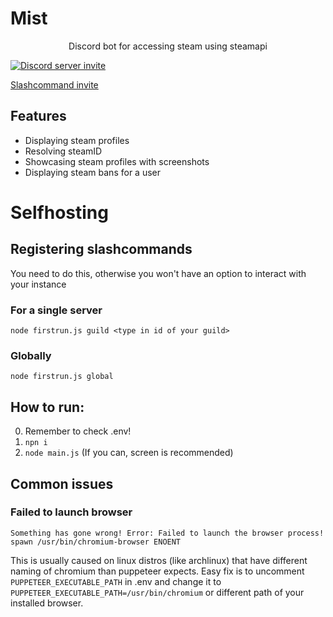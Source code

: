 # Mist

<p align="center"> Discord bot for accessing steam using steamapi</p>

[![Discord server invite](https://img.shields.io/discord/828964319764283412?style=for-the-badge)](https://discord.gg/MZhzgdbgsc)

[Slashcommand invite](https://discord.com/oauth2/authorize?client_id=826724857936609291&scope=applications.commands)

## Features
- Displaying steam profiles
- Resolving steamID
- Showcasing steam profiles with screenshots
- Displaying steam bans for a user

# Selfhosting

## Registering slashcommands
You need to do this, otherwise you won't have an option to interact with your instance

### For a single server
`node firstrun.js guild <type in id of your guild>`

### Globally 
`node firstrun.js global`

## How to run:
0. Remember to check .env!
1. `npn i`
2. `node main.js` (If you can, screen is recommended) 

## Common issues

### Failed to launch browser
`Something has gone wrong! Error: Failed to launch the browser process! spawn /usr/bin/chromium-browser ENOENT`

This is usually caused on linux distros (like archlinux) that have different naming of chromium than puppeteer expects. 
Easy fix is to uncomment `PUPPETEER_EXECUTABLE_PATH` in .env and change it to `PUPPETEER_EXECUTABLE_PATH=/usr/bin/chromium` or different path of your installed browser.
